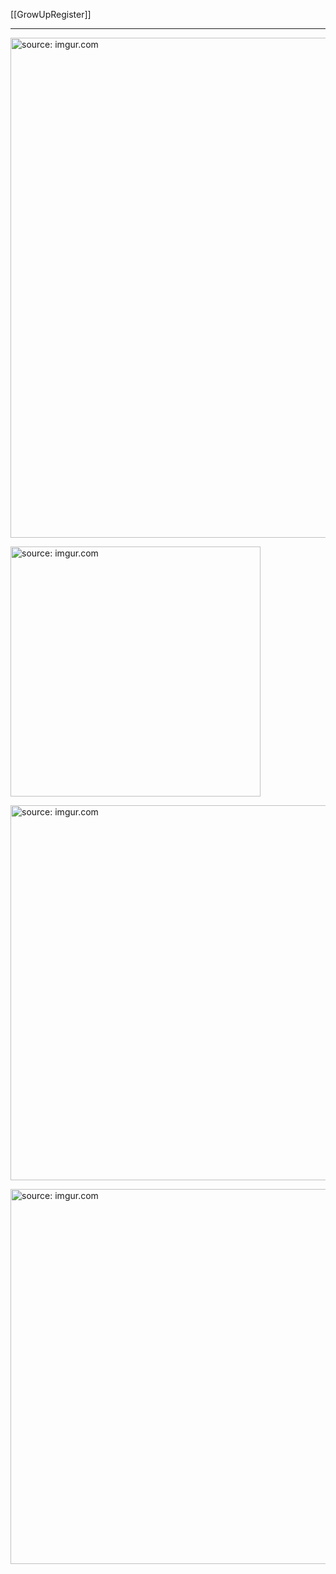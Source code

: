 [[GrowUpRegister]]

---

<a href="https://imgur.com/5frGqLl"><img src="https://i.imgur.com/5frGqLl.jpg" title="source: imgur.com" width="800px" /></a>

<a href="https://imgur.com/QExOHgK"><img src="https://i.imgur.com/QExOHgK.jpg" title="source: imgur.com" width="400px" /></a>

<a href="https://imgur.com/40rrKjm"><img src="https://i.imgur.com/40rrKjm.jpg" title="source: imgur.com" width="600px" /></a>

<a href="https://imgur.com/Jq8R0qA"><img src="https://i.imgur.com/Jq8R0qA.jpg" title="source: imgur.com" width="600px" /></a>

